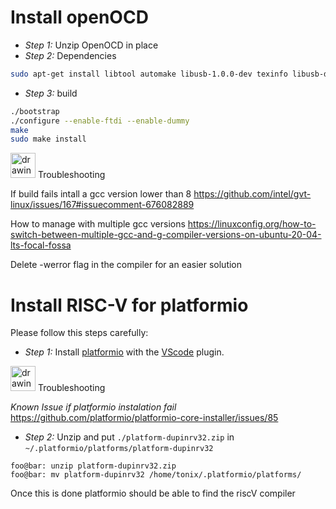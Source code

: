 # Install openOCD

* *Step 1:* Unzip OpenOCD in place
* *Step 2:* Dependencies
```bash
sudo apt-get install libtool automake libusb-1.0.0-dev texinfo libusb-dev libyaml-dev pkg-config
```
* *Step 3:* build
```bash
./bootstrap
./configure --enable-ftdi --enable-dummy
make
sudo make install
```
<img src="https://www.wowza.com/uploads/blog/icon-advanced-controls.png" alt="drawing" width="40"/> Troubleshooting

If build fails intall a gcc version lower than 8
https://github.com/intel/gvt-linux/issues/167#issuecomment-676082889

How to manage with multiple gcc versions
https://linuxconfig.org/how-to-switch-between-multiple-gcc-and-g-compiler-versions-on-ubuntu-20-04-lts-focal-fossa

Delete -werror flag in the compiler for an easier solution

# Install RISC-V for platformio
Please follow this steps carefully:

* *Step 1:* Install [platformio](https://platformio.org/install) with the [VScode](https://platformio.org/install/ide?install=vscode) plugin.

<img src="https://www.wowza.com/uploads/blog/icon-advanced-controls.png" alt="drawing" width="40"/>
Troubleshooting

*Known Issue if platformio instalation fail*
https://github.com/platformio/platformio-core-installer/issues/85

* *Step 2:* Unzip and put  `./platform-dupinrv32.zip` in `~/.platformio/platforms/platform-dupinrv32`

```console
foo@bar: unzip platform-dupinrv32.zip
foo@bar: mv platform-dupinrv32 /home/tonix/.platformio/platforms/
```
Once this is done platformio should be able to find the riscV compiler
